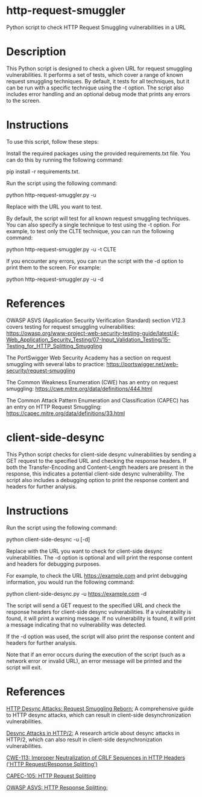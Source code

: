 # http-request-smuggler
Python script to check HTTP Request Smuggling vulnerabilities in a URL

# Description
This Python script is designed to check a given URL for request smuggling vulnerabilities. It performs a set of tests, which cover a range of known request smuggling techniques. By default, it tests for all techniques, but it can be run with a specific technique using the -t option. The script also includes error handling and an optional debug mode that prints any errors to the screen.

# Instructions
To use this script, follow these steps:

Install the required packages using the provided requirements.txt file. You can do this by running the following command: 

  pip install -r requirements.txt.

Run the script using the following command: 

  python http-request-smuggler.py -u <url> 
  
Replace <url> with the URL you want to test.

By default, the script will test for all known request smuggling techniques. You can also specify a single technique to test using the -t option. For example, to test only the CLTE technique, you can run the following command: 

  python http-request-smuggler.py -u <url> -t CLTE

If you encounter any errors, you can run the script with the -d option to print them to the screen. For example: 
  
  python http-request-smuggler.py -u <url> -d

# References
OWASP ASVS (Application Security Verification Standard) section V12.3 covers testing for request smuggling vulnerabilities: https://owasp.org/www-project-web-security-testing-guide/latest/4-Web_Application_Security_Testing/07-Input_Validation_Testing/15-Testing_for_HTTP_Splitting_Smuggling

The PortSwigger Web Security Academy has a section on request smuggling with several labs to practice: https://portswigger.net/web-security/request-smuggling

The Common Weakness Enumeration (CWE) has an entry on request smuggling: https://cwe.mitre.org/data/definitions/444.html

The Common Attack Pattern Enumeration and Classification (CAPEC) has an entry on HTTP Request Smuggling: https://capec.mitre.org/data/definitions/33.html


# client-side-desync
This Python script checks for client-side desync vulnerabilities by sending a GET request to the specified URL and checking the response headers. If both the Transfer-Encoding and Content-Length headers are present in the response, this indicates a potential client-side desync vulnerability. The script also includes a debugging option to print the response content and headers for further analysis.

# Instructions
Run the script using the following command:

  python client-side-desync -u <URL> [-d]

Replace <URL> with the URL you want to check for client-side desync vulnerabilities. The -d option is optional and will print the response content and headers for debugging purposes.

For example, to check the URL https://example.com and print debugging information, you would run the following command:

  python client-side-desync.py -u https://example.com -d

The script will send a GET request to the specified URL and check the response headers for client-side desync vulnerabilities. If a vulnerability is found, it will print a warning message. If no vulnerability is found, it will print a message indicating that no vulnerability was detected.

If the -d option was used, the script will also print the response content and headers for further analysis.

Note that if an error occurs during the execution of the script (such as a network error or invalid URL), an error message will be printed and the script will exit.

# References

[HTTP Desync Attacks: Request Smuggling Reborn:](https://portswigger.net/research/http-desync-attacks-request-smuggling-reborn) A comprehensive guide to HTTP desync attacks, which can result in client-side desynchronization vulnerabilities.

[Desync Attacks in HTTP/2:](https://portswigger.net/research/desync-attacks-in-http-2) A research article about desync attacks in HTTP/2, which can also result in client-side desynchronization vulnerabilities.  

[CWE-113: Improper Neutralization of CRLF Sequences in HTTP Headers ('HTTP Request/Response Splitting')](https://cwe.mitre.org/data/definitions/113.html)

[CAPEC-105: HTTP Request Splitting](https://capec.mitre.org/data/definitions/105.html)  
  
[OWASP ASVS: HTTP Response Splitting:](https://owasp.org/www-community/attacks/HTTP_Response_Splitting) 

